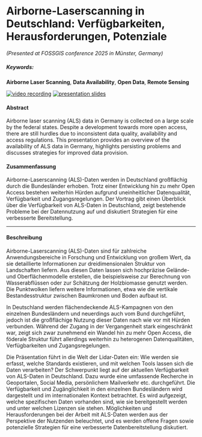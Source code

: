 
# Airborne-Laserscanning in Deutschland: Verfügbarkeiten, Herausforderungen, Potenziale

*(Presented at FOSSGIS conference 2025 in Münster, Germany)*

##### Keywords:
**Airborne Laser Scanning**, **Data Availability**, **Open Data**, **Remote Sensing**

[![video recording](https://img.shields.io/badge/Video%20Recording-373b38?logo=youtube)](https://media.ccc.de/v/fossgis2025-58287-airborne-laserscanning-in-deutschland-verfugbarkeiten-herausforderungen-potenziale)  [![presentation slides](https://img.shields.io/badge/Presentation%20Slides-373b38?logo=revealdotjs&logoColor=white)](https://wiesehahn.github.io/presentation-fossgis25/presentation.html)


#### Abstract

Airborne laser scanning (ALS) data in Germany is collected on a large scale by the federal states. Despite a development towards more open access, there are still hurdles due to inconsistent data quality, availability and access regulations. This presentation provides an overview of the availability of ALS data in Germany, highlights persisting problems and discusses strategies for improved data provision.

#### Zusammenfassung

Airborne-Laserscanning (ALS)-Daten werden in Deutschland großflächig durch die Bundesländer erhoben. Trotz einer Entwicklung hin zu mehr Open Access bestehen weiterhin Hürden aufgrund uneinheitlicher Datenqualität, Verfügbarkeit und Zugangsregelungen. Der Vortrag gibt einen Überblick über die Verfügbarkeit von ALS-Daten in Deutschland, zeigt bestehende Probleme bei der Datennutzung auf und diskutiert Strategien für eine verbesserte Bereitstellung.

--- 

#### Beschreibung

Airborne-Laserscanning (ALS)-Daten sind für zahlreiche Anwendungsbereiche in Forschung und Entwicklung von großem Wert, da sie detaillierte Informationen zur dreidimensionalen Struktur von Landschaften liefern. Aus diesen Daten lassen sich hochpräzise Gelände- und Oberflächenmodelle erstellen, die beispielsweise zur Berechnung von Wasserabflüssen oder zur Schätzung der Holzbiomasse genutzt werden. Die Punktwolken liefern weitere Informationen, etwa wie die vertikale Bestandesstruktur zwischen Baumkronen und Boden aufbaut ist.

In Deutschland werden flächendeckende ALS-Kampagnen von den einzelnen Bundesländern und neuerdings auch vom Bund durchgeführt, jedoch ist die großflächige Nutzung dieser Daten nach wie vor mit Hürden verbunden. Während der Zugang in der Vergangenheit stark eingeschränkt war, zeigt sich zwar zunehmend ein Wandel hin zu mehr Open Access, die föderale Struktur führt allerdings weiterhin zu heterogenen Datenqualitäten, Verfügbarkeiten und Zugangsregelungen.

Die Präsentation führt in die Welt der Lidar-Daten ein: Wie werden sie erfasst, welche Standards existieren, und mit welchen Tools lassen sich die Daten verarbeiten? Der Schwerpunkt liegt auf der aktuellen Verfügbarkeit von ALS-Daten in Deutschland. Dazu wurde eine umfassende Recherche in Geoportalen, Social Media, persönlichem Mailverkehr etc. durchgeführt. Die Verfügbarkeit und Zugänglichkeit in den einzelnen Bundesländern wird dargestellt und im internationalen Kontext betrachtet. Es wird aufgezeigt, welche spezifischen Daten vorhanden sind, wie sie bereitgestellt werden und unter welchen Lizenzen sie stehen. Möglichkeiten und Herausforderungen bei der Arbeit mit ALS-Daten werden aus der Perspektive der Nutzenden beleuchtet, und es werden offene Fragen sowie potenzielle Strategien für eine verbesserte Datenbereitstellung diskutiert.